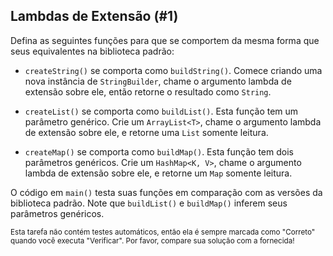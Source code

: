 ## Lambdas de Extensão (#1)

Defina as seguintes funções para que se comportem da mesma forma que seus equivalentes na biblioteca padrão:

- `createString()` se comporta como `buildString()`. Comece criando uma nova instância de `StringBuilder`, chame o argumento lambda de extensão sobre ele, então retorne o resultado como `String`.

- `createList()` se comporta como `buildList()`. Esta função tem um parâmetro genérico. Crie um `ArrayList<T>`, chame o argumento lambda de extensão sobre ele, e retorne uma `List` somente leitura.

- `createMap()` se comporta como `buildMap()`. Esta função tem dois parâmetros genéricos. Crie um `HashMap<K, V>`, chame o argumento lambda de extensão sobre ele, e retorne um `Map` somente leitura.

O código em `main()` testa suas funções em comparação com as versões da biblioteca padrão. Note que `buildList()` e `buildMap()` inferem seus parâmetros genéricos.

<sub> Esta tarefa não contém testes automáticos, então ela é sempre marcada como "Correto" quando você executa "Verificar". Por favor, compare sua solução com a fornecida! </sub>